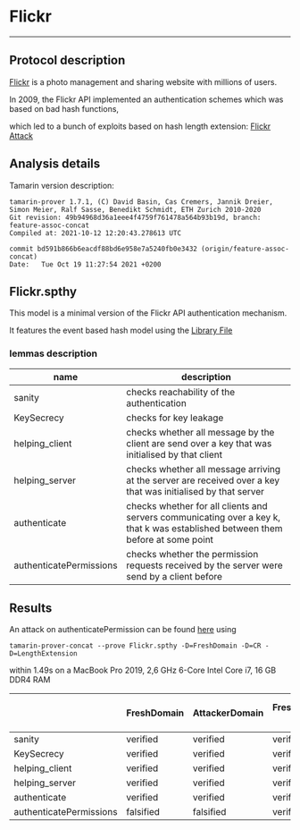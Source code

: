 # Flickr
-------------

## Protocol description

[Flickr](https://www.flickr.com) is a photo management and sharing website with millions of users.

In 2009, the Flickr API implemented an authentication schemes which was based on bad hash functions,

which led to a bunch of exploits based on hash length extension: 
[Flickr Attack](https://vnhacker.blogspot.com/2009/09/flickrs-api-signature-forgery.html)


## Analysis details

Tamarin version description:

```
tamarin-prover 1.7.1, (C) David Basin, Cas Cremers, Jannik Dreier, Simon Meier, Ralf Sasse, Benedikt Schmidt, ETH Zurich 2010-2020
Git revision: 49b94968d36a1eee4f4759f761478a564b93b19d, branch: feature-assoc-concat
Compiled at: 2021-10-12 12:20:43.278613 UTC

commit bd591b866b6eacdf88bd6e958e7a5240fb0e3432 (origin/feature-assoc-concat)
Date:   Tue Oct 19 11:27:54 2021 +0200
```

## Flickr.spthy
This model is a minimal version of the Flickr API authentication mechanism.

It features the event based hash model using the [Library File](../HashLibrary.splib)

### lemmas description

| name | description |
| ------ | ------ |
| sanity | checks reachability of the authentication |
| KeySecrecy | checks for key leakage |
| helping_client | checks whether all message by the client are send over a key that was initialised by that client |
| helping_server | checks whether all message arriving at the server are received over a key that was initialised by that server |
| authenticate | checks whether for all clients and servers communicating over a key k, that k was established between them before at some point |
| authenticatePermissions | checks whether the permission requests received by the server were send by a client before |


## Results

An attack on authenticatePermission can be found [here](Flickr_Length_Extension.png) using

`tamarin-prover-concat --prove Flickr.spthy -D=FreshDomain -D=CR -D=LengthExtension`

within 1.49s on a MacBook Pro 2019, 2,6 GHz 6-Core Intel Core i7, 16 GB DDR4 RAM



|  | FreshDomain | AttackerDomain | FreshDomain & CR | AttackerDomain & CR | FreshDomain & CR & LengthExtension | AttackerDomain & CR & LengthExtension |
| ------ | ------ | ------ | ------ | ------ | ------ | ------ |
| sanity |  verified | verified | verified | verified | verified | verified |
| KeySecrecy | verified | verified | verified | verified | verified | verified |
| helping_client | verified | verified | verified | verified | verified | verified |
| helping_server | verified | verified | verified | verified | verified | verified |
| authenticate | verified | verified | verified | verified | verified | verified |
| authenticatePermissions | falsified | falsified | verified | falsified | falsified | falsified |


